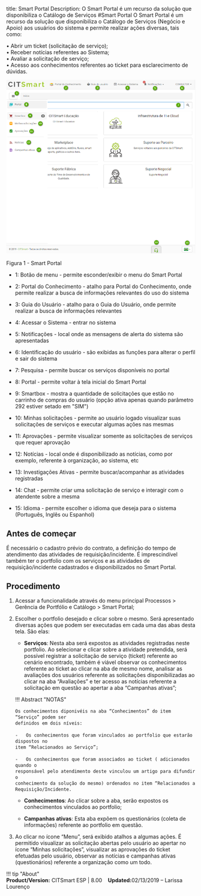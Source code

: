 title:  Smart Portal
Description: O Smart Portal é um recurso da solução que disponibiliza o Catálogo de Serviços
#Smart Portal
O Smart Portal é um recurso da solução que disponibiliza o Catálogo de Serviços (Negócio e Apoio) aos usuários do sistema e permite realizar ações diversas, tais como: 

•	Abrir um ticket (solicitação de serviço);  
•	Receber notícias referentes ao Sistema;  
•	Avaliar a solicitação de serviço;  
•	Acesso aos conhecimentos referentes ao ticket para esclarecimento de dúvidas.  

![smart portal](images/smartportal.png)

Figura 1 - Smart Portal



- 1: Botão de menu - permite esconder/exibir o menu do Smart Portal

- 2: Portal do Conhecimento - atalho para Portal do Conhecimento, onde permite realizar a busca de informações relevantes do uso do sistema

- 3: Guia do Usuário - atalho para o Guia do Usuário, onde permite realizar a busca de informações relevantes

- 4: Acessar o Sistema - entrar no sistema

- 5: Notificações - local onde as mensagens de alerta do sistema são apresentadas

- 6: Identificação do usuário - são exibidas as funções para alterar o perfil e sair do sistema

- 7: Pesquisa - permite buscar os serviços disponíveis no portal

- 8: Portal - permite voltar à tela inicial do Smart Portal

- 9: Smartbox  - mostra a quantidade de solicitações que estão no carrinho de compras do usuário (opção ativa apenas quando parâmetro 292 estiver setado em "SIM")

- 10: Minhas solicitações - permite ao usuário logado visualizar suas solicitações de serviços e executar algumas ações nas mesmas

- 11: Aprovações - permite visualizar somente as solicitações de serviços que requer aprovação

- 12: Notícias - local onde é disponibilizado as notícias, como por exemplo, referente à organização, ao sistema, etc

- 13: Investigações Ativas - permite buscar/acompanhar as atividades registradas

- 14: Chat - permite criar uma solicitação de serviço e interagir com o atendente sobre a mesma

- 15: Idioma - permite escolher o idioma que deseja para o sistema (Português, Inglês ou Espanhol)


Antes de começar 
-----------------

É necessário o cadastro prévio do contrato, a definição do tempo de atendimento
das atividades de requisição/incidente. É imprescindível também ter o portfolio
com os serviços e as atividades de requisição/incidente cadastrados e
disponibilizados no Smart Portal.

Procedimento 
-------------

1.  Acessar a funcionalidade através do menu principal Processos \> Gerência de
    Portfólio e Catálogo \> Smart Portal;

2.  Escolher o portfolio desejado e clicar sobre o mesmo. Será apresentado
    diversas ações que podem ser executadas em cada uma das abas desta tela. São
    elas:

    -   **Serviços**: Nesta aba será expostos as atividades registradas neste
    portfolio. Ao selecionar e clicar sobre a atividade pretendida, será
    possível registrar a solicitação de serviço (ticket) referente ao cenário
    encontrado, também é viável observar os conhecimentos referente ao ticket ao
    clicar na aba de mesmo nome, analisar as avaliações dos usuários referente
    as solicitações disponibilizadas ao clicar na aba “Avaliações” e ter acesso
    as notícias referente a solicitação em questão ao apertar a aba “Campanhas
    ativas”;

    !!! Abstract "NOTAS"  

        Os conhecimentos diponivéis na aba “Conhecimentos” do item “Serviço” podem ser
        definidos em dois níveis:

        -   Os conhecimentos que foram vinculados ao portfolio que estarão dispostos no 
        item “Relacionados ao Serviço”;

        -   Os conhecimentos que foram associados ao ticket ( adicionados quando o
        responsável pelo atendimento deste vinculou um artigo para difundir o 
        conhecimento da solução do mesmo) ordenados no item “Relacionados a 
        Requisição/Incidente.  

    -   **Conhecimentos**: Ao clicar sobre a aba, serão expostos os conhecimentos
    vinculados ao portfolio;

    -   **Campanhas ativas**: Esta aba expõem os questionários (coleta de
    informações) referente ao portfolio em questão.

3.  Ao clicar no ícone “Menu”, será exibido atalhos a algumas ações. É permitido
    visualizar as solicitação abertas pelo usuário ao apertar no ícone “Minhas
    solicitações”, visualizar as aprovações do ticket efetuadas pelo usuário,
    observar as notícias e campanhas ativas (questionários) referente a
    organização como um todo.  
    
!!! tip "About"  
    <b>Product/Version:</b> CITSmart ESP | 8.00 &nbsp;&nbsp;
    <b>Updated:</b>02/13/2019 – Larissa Lourenço  
   
